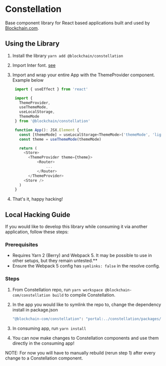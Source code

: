 # Constellation

Base component library for React based applications built and used by [Blockchain.com](blockchain.com).

## Using the Library

1. Install the library `yarn add @blockchain/constellation`
2. Import Inter font. [see](/docs/fonts/index.md)
3. Import and wrap your entire App with the ThemeProvider component. Example below

   ```js
    import { useEffect } from 'react'

    import {
      ThemeProvider,
      useThemeMode,
      useLocalStorage,
      ThemeMode
    } from '@blockchain/constellation'

    function App(): JSX.Element {
      const [themeMode] = useLocalStorage<ThemeMode>('themeMode', 'light')
      const theme = useThemeMode(themeMode)

      return (
        <Store>
          <ThemeProvider theme={theme}>
              <Router>
                  ...
              </Router>
          </ThemeProvider>
        <Store />
      )
    }
   ```

4. That's it, happy hacking!

## Local Hacking Guide

If you would like to develop this library while consuming it via another application, follow these steps:

### Prerequisites

- Requires Yarn 2 (Berry) and Webpack 5. It may be possible to use in other setups, but they remain untested.\*\*
- Ensure the Webpack 5 config has `symlinks: false` in the resolve config.

### Steps

1. From Constellation repo, run `yarn workspace @blockchain-com/constellation build` to compile Constellation.
2. In the app you would like to symlink the repo to, change the dependency install in package.json

   ```sh
   "@blockchain-com/constellation": "portal:../constellation/packages/constellation", // relative path may be different!
   ```

3. In consuming app, run `yarn install`
4. You can now make changes to Constellation components and use them directly in the consuming app!

NOTE: For now you will have to manually rebuild (rerun step 1) after every change to a Constellation component.
